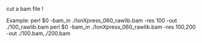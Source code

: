 cut a bam file !

Example:
    perl $0 -bam_in ./IonXpress_060_rawlib.bam -res 100 -out ./100_rawlib.bam
    perl $0 -bam_in ./IonXpress_060_rawlib.bam -res 100,200 -out ./100.bam,./200.bam
